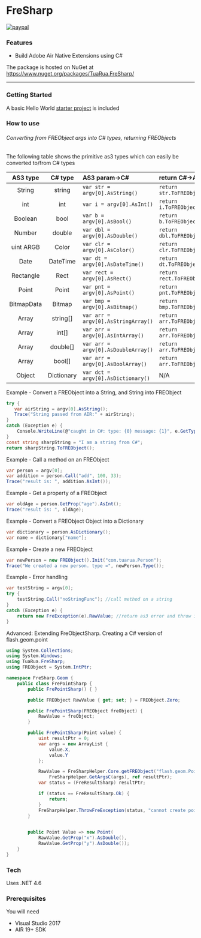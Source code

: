 

# FreSharp

[![paypal](https://www.paypalobjects.com/en_US/i/btn/btn_donateCC_LG.gif)](https://www.paypal.com/cgi-bin/webscr?cmd=_s-xclick&hosted_button_id=5UR2T52J633RC)

### Features
 - Build Adobe Air Native Extensions using C#

The package is hosted on NuGet at https://www.nuget.org/packages/TuaRua.FreSharp/

----------

### Getting Started

A basic Hello World [starter project](/starter_project) is included 


### How to use
###### Converting from FREObject args into C# types, returning FREObjects
The following table shows the primitive as3 types which can easily be converted to/from C# types


| AS3 type | C# type | AS3 param->C# | return C#->AS3 |
|:--------:|:--------:|:--------------|:-----------|
| String | string | `var str = argv[0].AsString()` | `return str.ToFREObject()`|
| int | int | `var i = argv[0].AsInt()` | `return i.ToFREObject()`|
| Boolean | bool | `var b = argv[0].AsBool()` | `return b.ToFREObject()`|
| Number | double | `var dbl = argv[0].AsDouble()` | `return dbl.ToFREObject()`|
| uint ARGB | Color | `var clr = argv[0].AsColor()` | `return clr.ToFREObject()`|
| Date | DateTime | `var dt = argv[0].AsDateTime()` | `return dt.ToFREObject()`|
| Rectangle | Rect | `var rect = argv[0].AsRect()` | `return rect.ToFREObject()` |
| Point | Point | `var pnt = argv[0].AsPoint()` | `return pnt.ToFREObject()` |
| BitmapData | Bitmap | `var bmp = argv[0].AsBitmap()` | `return bmp.ToFREObject()` |
| Array | string[] | `var arr = argv[0].AsStringArray()` | `return arr.ToFREObject()`|
| Array | int[] | `var arr = argv[0].AsIntArray()` | `return arr.ToFREObject()`|
| Array | double[] | `var arr = argv[0].AsDoubleArray()` | `return arr.ToFREObject()`|
| Array | bool[] | `var arr = argv[0].AsBoolArray()` | `return arr.ToFREObject()`|
| Object | Dictionary | `var dct = argv[0].AsDictionary()` | N/A |



Example - Convert a FREObject into a String, and String into FREObject

````C#
try {
   var airString = argv[0].AsString();
   Trace("String passed from AIR:" + airString);
}
catch (Exception e) {
    Console.WriteLine(@"caught in C#: type: {0} message: {1}", e.GetType(), e.Message);
}
const string sharpString = "I am a string from C#";
return sharpString.ToFREObject();
`````

Example - Call a method on an FREObject
````C#
var person = argv[0];
var addition = person.Call("add", 100, 33);
Trace("result is: ", addition.AsInt());
`````

Example - Get a property of a FREObject
````C#
var oldAge = person.GetProp("age").AsInt();
Trace("result is: ", oldAge);
`````

Example - Convert a FREObject Object into a Dictionary
````C#
var dictionary = person.AsDictionary();
var name = dictionary["name"];
`````

Example - Create a new FREObject
````C#
var newPerson = new FREObject().Init("com.tuarua.Person");
Trace("We created a new person. type =", newPerson.Type());
`````

Example - Error handling
````C#
var testString = argv[0];
try {
    testString.Call("noStringFunc"); //call method on a string
}
catch (Exception e) {
    return new FreException(e).RawValue; //return as3 error and throw in swc
}
`````

Advanced: Extending FreObjectSharp. Creating a C# version of flash.geom.point

````C#
using System.Collections;
using System.Windows;
using TuaRua.FreSharp;
using FREObject = System.IntPtr;

namespace FreSharp.Geom {
    public class FrePointSharp {
        public FrePointSharp() { }

        public FREObject RawValue { get; set; } = FREObject.Zero;

        public FrePointSharp(FREObject freObject) {
            RawValue = freObject;
        }

        public FrePointSharp(Point value) {
            uint resultPtr = 0;
            var args = new ArrayList {
                value.X,
                value.Y
            };

            RawValue = FreSharpHelper.Core.getFREObject("flash.geom.Point", FreSharpHelper.ArgsToArgv(args),
                FreSharpHelper.GetArgsC(args), ref resultPtr);
            var status = (FreResultSharp) resultPtr;

            if (status == FreResultSharp.Ok) {
                return;
            }
            FreSharpHelper.ThrowFreException(status, "cannot create point ", RawValue);
        }

        
        public Point Value => new Point(
            RawValue.GetProp("x").AsDouble(), 
            RawValue.GetProp("y").AsDouble());
    }
}
`````

### Tech

Uses .NET 4.6

### Prerequisites

You will need
 
 - Visual Studio 2017
 - AIR 19+ SDK
